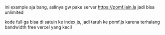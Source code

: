 ini example aja bang, aslinya gw pake server https://pomf.lain.la jadi bisa unlimited

kode full ga bisa di satuin ke index.js, jadi taruh ke pomf.js karena terhalang bandwidth free vercel yang kecil
